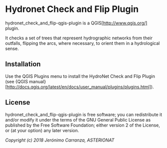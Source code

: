# Hydronet Check and Flip Plugin

hydronet_check_and_flip-qgis-plugin is a QGIS[http://www.qgis.org/] plugin.

It checks a set of trees that represent hydrographic networks from their outfalls, flipping the arcs, where necessary, to orient them in a hydrological sense.


## Installation

Use the QGIS Plugins menu to install the HydroNet Check and Flip Plugin (see {QGIS manual}[http://docs.qgis.org/latest/en/docs/user_manual/plugins/plugins.html]).

## License

hydronet_check_and_flip-qgis-plugin is free software; you can redistribute it and/or modify it under the terms of the GNU General Public License as published by the Free Software Foundation; either version 2 of the License, or (at your option) any later version.


_Copyright (c) 2018 Jerónimo Carranza, ASTERIONAT_
